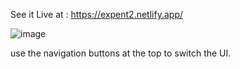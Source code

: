 See it Live at : https://expent2.netlify.app/


![image](https://user-images.githubusercontent.com/35303691/229351037-6697ef3f-75d3-418e-b7f7-b694e92cca6b.png)


 use the navigation buttons at the top to switch the UI.
